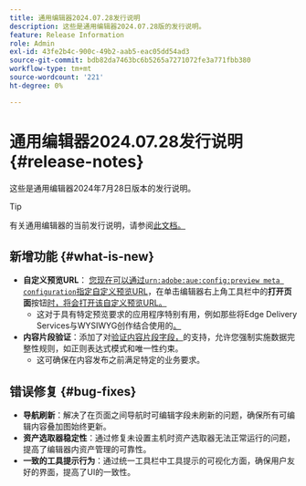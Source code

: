 ```yaml
---
title: 通用编辑器2024.07.28发行说明
description: 这些是通用编辑器2024.07.28版的发行说明。
feature: Release Information
role: Admin
exl-id: 43fe2b4c-900c-49b2-aab5-eac05dd54ad3
source-git-commit: bdb82da7463bc6b5265a7271072fe3a771fbb380
workflow-type: tm+mt
source-wordcount: '221'
ht-degree: 0%

---
```


# 通用编辑器2024.07.28发行说明 {#release-notes}

这些是通用编辑器2024年7月28日版本的发行说明。

>[!TIP]
>
>有关通用编辑器的当前发行说明，请参阅[此文档。](/help/release-notes/universal-editor/current.md)

## 新增功能 {#what-is-new}

* **自定义预览URL**： [您现在可以通过`urn:adobe:aue:config:preview meta configuration`指定自定义预览URL](/help/implementing/universal-editor/customizing.md#custom-preview-urls)，在单击编辑器右上角工具栏中的&#x200B;**打开页面**&#x200B;按钮[时，将会打开该自定义预览URL。](/help/sites-cloud/authoring/universal-editor/navigation.md#universal-editor-toolbar)
   * 这对于具有特定预览要求的应用程序特别有用，例如那些将Edge Delivery Services与WYSIWYG创作结合使用的[。](/help/edge/wysiwyg-authoring/authoring.md)
* **内容片段验证**：添加了对[验证内容片段字段，](/help/assets/content-fragments/content-fragments-models.md#validation)的支持，允许您强制实施数据完整性规则，如正则表达式模式和唯一性约束。
   * 这可确保在内容发布之前满足特定的业务要求。

## 错误修复 {#bug-fixes}

* **导航刷新**：解决了在页面之间导航时可编辑字段未刷新的问题，确保所有可编辑内容叠加图始终更新。
* **资产选取器稳定性**：通过修复未设置主机时资产选取器无法正常运行的问题，提高了编辑器内资产管理的可靠性。
* **一致的工具提示行为**：通过统一工具栏中工具提示的可视化方面，确保用户友好的界面，提高了UI的一致性。
